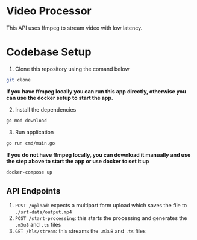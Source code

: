 # Video Processor
This API uses ffmpeg to stream video with low latency.

# Codebase Setup
1. Clone this repository using the comand below
```bash
git clone 
```

**If you have ffmpeg locally you can run this app directly, otherwise you can use the docker setup to start the app.**

2. Install the dependencies
```bash
go mod download
```
3. Run application
```bash
go run cmd/main.go
```

**If you do not have ffmpeg locally, you can download it manually and use the step above to start the app or use docker to set it up**
```bash
docker-compose up
```


## API Endpoints

1. `POST /upload`: expects a multipart form upload which saves the file to `./srt-data/output.mp4`
2. `POST /start-processing`: this starts the processing and generates the `.m3u8` and `.ts` files
3. `GET /hls/stream`: this streams the `.m3u8` and `.ts` files
